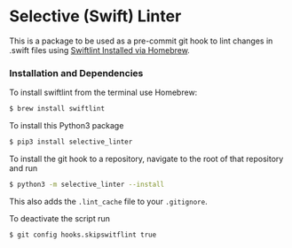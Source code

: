 # Selective (Swift) Linter

This is a package to be used as a pre-commit git hook to lint changes in .swift files using [Swiftlint Installed via Homebrew](https://formulae.brew.sh/formula/swiftlint).

### Installation and  Dependencies
To install swiftlint from the terminal use Homebrew:
```sh
$ brew install swiftlint
```
To install this Python3 package

```sh
$ pip3 install selective_linter
```

To install the git hook to a repository, navigate to the root of that repository and run

```sh
$ python3 -m selective_linter --install
```

This also adds the `.lint_cache` file to your `.gitignore`.

To deactivate the script run

```sh
$ git config hooks.skipswitflint true
```
